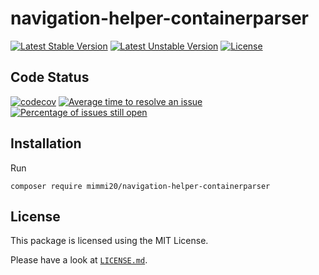 # navigation-helper-containerparser

[![Latest Stable Version](https://poser.pugx.org/mimmi20/navigation-helper-containerparser/v/stable?format=flat-square)](https://packagist.org/packages/mimmi20/navigation-helper-containerparser)
[![Latest Unstable Version](https://poser.pugx.org/mimmi20/navigation-helper-containerparser/v/unstable?format=flat-square)](https://packagist.org/packages/mimmi20/navigation-helper-containerparser)
[![License](https://poser.pugx.org/mimmi20/navigation-helper-containerparser/license?format=flat-square)](https://packagist.org/packages/mimmi20/navigation-helper-containerparser)

## Code Status

[![codecov](https://codecov.io/gh/mimmi20/navigation-helper-containerparser/branch/master/graph/badge.svg)](https://codecov.io/gh/mimmi20/navigation-helper-containerparser)
[![Average time to resolve an issue](https://isitmaintained.com/badge/resolution/mimmi20/navigation-helper-containerparser.svg)](https://isitmaintained.com/project/mimmi20/navigation-helper-containerparser "Average time to resolve an issue")
[![Percentage of issues still open](https://isitmaintained.com/badge/open/mimmi20/navigation-helper-containerparser.svg)](https://isitmaintained.com/project/mimmi20/navigation-helper-containerparser "Percentage of issues still open")

## Installation

Run

```shell
composer require mimmi20/navigation-helper-containerparser
```

## License

This package is licensed using the MIT License.

Please have a look at [`LICENSE.md`](LICENSE.md).
